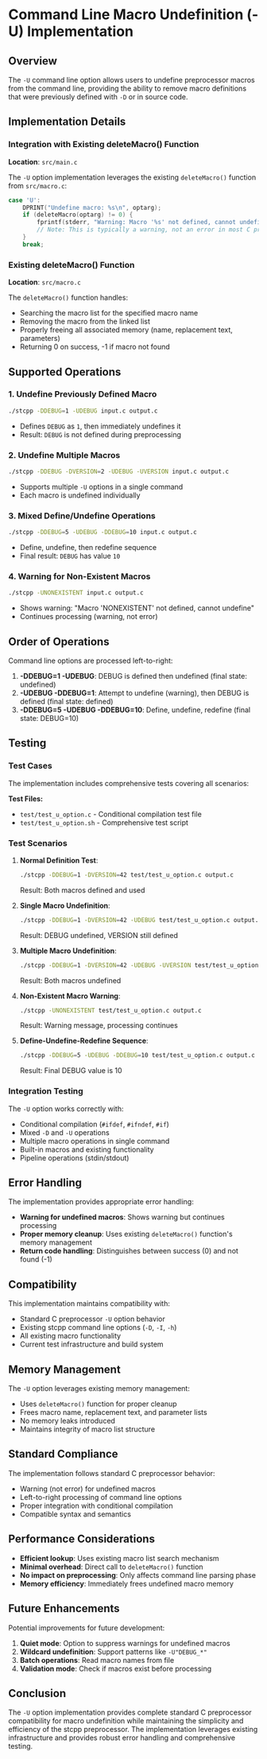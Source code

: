 # Command Line Macro Undefinition (-U) Implementation

## Overview

The `-U` command line option allows users to undefine preprocessor macros from the command line, providing the ability to remove macro definitions that were previously defined with `-D` or in source code.

## Implementation Details

### Integration with Existing deleteMacro() Function

**Location**: `src/main.c`

The `-U` option implementation leverages the existing `deleteMacro()` function from `src/macro.c`:

```c
case 'U':
    DPRINT("Undefine macro: %s\n", optarg);
    if (deleteMacro(optarg) != 0) {
        fprintf(stderr, "Warning: Macro '%s' not defined, cannot undefine\n", optarg);
        // Note: This is typically a warning, not an error in most C preprocessors
    }
    break;
```

### Existing deleteMacro() Function

**Location**: `src/macro.c`

The `deleteMacro()` function handles:
- Searching the macro list for the specified macro name
- Removing the macro from the linked list
- Properly freeing all associated memory (name, replacement text, parameters)
- Returning 0 on success, -1 if macro not found

## Supported Operations

### 1. Undefine Previously Defined Macro
```bash
./stcpp -DDEBUG=1 -UDEBUG input.c output.c
```
- Defines `DEBUG` as `1`, then immediately undefines it
- Result: `DEBUG` is not defined during preprocessing

### 2. Undefine Multiple Macros
```bash
./stcpp -DDEBUG -DVERSION=2 -UDEBUG -UVERSION input.c output.c
```
- Supports multiple `-U` options in a single command
- Each macro is undefined individually

### 3. Mixed Define/Undefine Operations
```bash
./stcpp -DDEBUG=5 -UDEBUG -DDEBUG=10 input.c output.c
```
- Define, undefine, then redefine sequence
- Final result: `DEBUG` has value `10`

### 4. Warning for Non-Existent Macros
```bash
./stcpp -UNONEXISTENT input.c output.c
```
- Shows warning: "Macro 'NONEXISTENT' not defined, cannot undefine"
- Continues processing (warning, not error)

## Order of Operations

Command line options are processed left-to-right:

1. **-DDEBUG=1 -UDEBUG**: DEBUG is defined then undefined (final state: undefined)
2. **-UDEBUG -DDEBUG=1**: Attempt to undefine (warning), then DEBUG is defined (final state: defined)
3. **-DDEBUG=5 -UDEBUG -DDEBUG=10**: Define, undefine, redefine (final state: DEBUG=10)

## Testing

### Test Cases

The implementation includes comprehensive tests covering all scenarios:

**Test Files:**
- `test/test_u_option.c` - Conditional compilation test file
- `test/test_u_option.sh` - Comprehensive test script

### Test Scenarios

1. **Normal Definition Test**:
   ```bash
   ./stcpp -DDEBUG=1 -DVERSION=42 test/test_u_option.c output.c
   ```
   Result: Both macros defined and used

2. **Single Macro Undefinition**:
   ```bash
   ./stcpp -DDEBUG=1 -DVERSION=42 -UDEBUG test/test_u_option.c output.c
   ```
   Result: DEBUG undefined, VERSION still defined

3. **Multiple Macro Undefinition**:
   ```bash
   ./stcpp -DDEBUG=1 -DVERSION=42 -UDEBUG -UVERSION test/test_u_option.c output.c
   ```
   Result: Both macros undefined

4. **Non-Existent Macro Warning**:
   ```bash
   ./stcpp -UNONEXISTENT test/test_u_option.c output.c
   ```
   Result: Warning message, processing continues

5. **Define-Undefine-Redefine Sequence**:
   ```bash
   ./stcpp -DDEBUG=5 -UDEBUG -DDEBUG=10 test/test_u_option.c output.c
   ```
   Result: Final DEBUG value is 10

### Integration Testing

The `-U` option works correctly with:
- Conditional compilation (`#ifdef`, `#ifndef`, `#if`)
- Mixed `-D` and `-U` operations
- Multiple macro operations in single command
- Built-in macros and existing functionality
- Pipeline operations (stdin/stdout)

## Error Handling

The implementation provides appropriate error handling:
- **Warning for undefined macros**: Shows warning but continues processing
- **Proper memory cleanup**: Uses existing `deleteMacro()` function's memory management
- **Return code handling**: Distinguishes between success (0) and not found (-1)

## Compatibility

This implementation maintains compatibility with:
- Standard C preprocessor `-U` option behavior
- Existing stcpp command line options (`-D`, `-I`, `-h`)
- All existing macro functionality
- Current test infrastructure and build system

## Memory Management

The `-U` option leverages existing memory management:
- Uses `deleteMacro()` function for proper cleanup
- Frees macro name, replacement text, and parameter lists
- No memory leaks introduced
- Maintains integrity of macro list structure

## Standard Compliance

The implementation follows standard C preprocessor behavior:
- Warning (not error) for undefined macros
- Left-to-right processing of command line options
- Proper integration with conditional compilation
- Compatible syntax and semantics

## Performance Considerations

- **Efficient lookup**: Uses existing macro list search mechanism
- **Minimal overhead**: Direct call to `deleteMacro()` function
- **No impact on preprocessing**: Only affects command line parsing phase
- **Memory efficiency**: Immediately frees undefined macro memory

## Future Enhancements

Potential improvements for future development:
1. **Quiet mode**: Option to suppress warnings for undefined macros
2. **Wildcard undefinition**: Support patterns like `-U"DEBUG_*"`
3. **Batch operations**: Read macro names from file
4. **Validation mode**: Check if macros exist before processing

## Conclusion

The `-U` option implementation provides complete standard C preprocessor compatibility for macro undefinition while maintaining the simplicity and efficiency of the stcpp preprocessor. The implementation leverages existing infrastructure and provides robust error handling and comprehensive testing.
